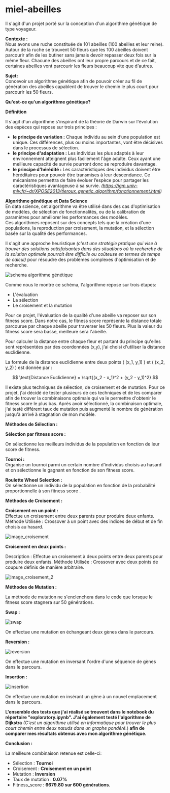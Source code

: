 # miel-abeilles

Il s'agit d'un projet porté sur la conception d'un algorithme génétique de type voyageur. 

**Contexte :**  
Nous avons une ruche constituée de 101 abeilles (100 abeilles et leur reine). Autour de la ruche se trouvent 50 fleurs que les 100 abeilles doivent parcourir afin de les butiner sans jamais devoir repasser deux fois sur la même fleur. Chacune des abeilles ont leur propre parcours et de ce fait, certaines abeilles vont parcourir les fleurs beaucoup vite que d'autres. 

**Sujet:**  
Concevoir un algorithme génétique afin de pouvoir créer au fil de génération des abeilles capablent de trouver le chemin le plus court pour parcourir les 50 fleurs. 

**Qu'est-ce qu'un algorithme génétique?**  

**Définition**  

Il s'agit d'un algorithme s'inspirant de la théorie de Darwin sur l'évolution des espèces qui repose sur trois principes :  
* **le principe de variation :** Chaque individu au sein d’une population est unique. Ces différences, plus ou moins importantes, vont être décisives dans le processus de sélection. 
* **le principe d'adaptation :** Les individus les plus adaptés à leur environnement atteignent plus facilement l'âge adulte. Ceux ayant une meilleure capacité de survie pourront donc se reproduire davantage.  
* **le principe d'hérédité :** Les caractéristiques des individus doivent être héréditaires pour pouvoir être transmises à leur descendance. Ce mécanisme permettra de faire évoluer l’espèce pour partager les caractéristiques avantageuse à sa survie.
*(https://igm.univ-mlv.fr/~dr/XPOSE2013/tleroux_genetic_algorithm/fonctionnement.html)*

**Algorithme génétique et Data Science**  
En data science, cet algorithme va être utilisé dans des cas d'optimisation de modèles, de sélection de fonctionnalités, ou de la calibration de paramètres pour améliorer les performances des modèles.  
Ces algorithmes reposent sur des concepts tels que la création d'une populations, la reproduction par croisement, la mutation, et la sélection basée sur la qualité des performances.  

Il s'agit une approche heuristique *(c'est une stratégie pratique qui vise à trouver des solutions satisfaisantes dans des situations où la recherche de la solution optimale pourrait être difficile ou coûteuse en termes de temps de calcul)* pour résoudre des problèmes complexes d'optimisation et de recherche. 

![schema algorithme génétique](https://upload.wikimedia.org/wikipedia/commons/4/42/Schema_simple_algorithme_genetique.png)

Comme nous le montre ce schéma, l'algorithme repose sur trois étapes:  
* L'évaluation
* La sélection
* Le croisement et la mutation

Pour ce projet, l'évaluation de la qualité d'une abeille va reposer sur son fitness score. Dans notre cas, le fitness score représente la distance totale parcourue par chaque abeille pour traverser les 50 fleurs.
Plus la valeur du fitness score sera basse, meilleure sera l'abeille.  

Pour calculer la distance entre chaque fleur et partant du principe qu'elles sont représentées par des coordonnées (x,y), j'ai choisi d'utiliser la distance euclidienne.  

La formule de la distance euclidienne entre deux points \( (x_1, y_1) \) et \( (x_2, y_2) \) est donnée par :

$$ \text{Distance Euclidienne} = \sqrt{(x_2 - x_1)^2 + (y_2 - y_1)^2} $$  


Il existe plus techniques de sélection, de croisement et de mutation. Pour ce projet, j'ai décidé de tester plusieurs de ces techniques et de les comparer afin de trouver la combinaisons optimale qui va le permettre d'obtenir le fitness score le plus bas. Après avoir sélectionné, la combinaison optimale, j'ai testé différent taux de mutation puis augmenté le nombre de génération jusqu'à arrivé à stagnation de mon modèle.  

**Méthodes de Sélection :**  

**Sélection par fitness score :**  

On sélectionne les meilleurs individus de la population en fonction de leur score de fitness.  

**Tournoi :**  
Organise un tournoi parmi un certain nombre d'individus choisis au hasard et on sélectionne le gagnant en fonction de son fitness score.

**Roulette Wheel Selection :**  
On sélectionne un individu de la population en fonction de la probabilité proportionnelle à son fitness score .

**Méthodes de Croisement :**  

**Croisement en un point :**  
Effectue un croisement entre deux parents pour produire deux enfants.
Méthode Utilisée : Crossover à un point avec des indices de début et de fin choisis au hasard.  

![image_croisement](https://i0.wp.com/ledatascientist.com/wp-content/uploads/2020/10/One-point-XO.png?resize=768%2C209&ssl=1)  

**Croisement en deux points :**  

Description : Effectue un croisement à deux points entre deux parents pour produire deux enfants.
Méthode Utilisée : Crossover avec deux points de coupure définis de manière arbitraire.  

![image_croisement_2](https://i0.wp.com/ledatascientist.com/wp-content/uploads/2020/10/Two-point-XO.png?resize=768%2C209&ssl=1)  

**Méthodes de Mutation :**  

La méthode de mutation ne s'enclenchera dans le code que lorsque le fitness score stagnera sur 50 générations.  

**Swap :**  


![swap](https://i0.wp.com/ledatascientist.com/wp-content/uploads/2020/10/Swap-mutation.png?resize=768%2C82&ssl=1)  


On effectue une mutation en échangeant deux gènes dans le parcours.  

**Reversion :**  

![reversion](https://i0.wp.com/ledatascientist.com/wp-content/uploads/2020/10/Reversion-mutation.png?resize=768%2C82&ssl=1)  



On effectue une mutation en inversant l'ordre d'une séquence de gènes dans le parcours.  

**Insertion :**  

![insertion](https://i0.wp.com/ledatascientist.com/wp-content/uploads/2020/10/Insertion-mutation.png?resize=768%2C82&ssl=1)  


On effectue une mutation en insérant un gène à un nouvel emplacement dans le parcours.  

**L'ensemble des tests que j'ai réalisé se trouvent dans le notebook du répertoire "exploratory.ipynb". J'ai également testé l'algorithme de Dijkstra** *(C'est un algorithme utilisé en informatique pour trouver le plus court chemin entre deux nœuds dans un graphe pondéré.*) **afin de comparer mes résultats obtenus avec mon algorithme génétique.**  


**Conclusion :**  

La meilleure combinaison retenue est celle-ci:  
* Sélection : **Tournoi**
* Croisement : **Croisement en un point**
* Mutation : **Inversion**
* Taux de mutation : **0.07%**
* Fitness_score : **6679.80 sur 600 générations.**
  












